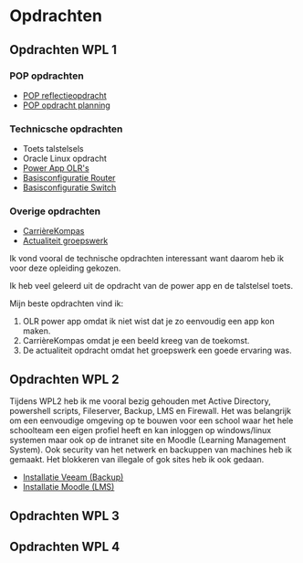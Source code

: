 # Opdrachten

## Opdrachten WPL 1
### POP opdrachten
-   [POP reflectieopdracht](https://github.com/PXL-Digital-SNE-Werkplekleren/portfolio-JelteSwinnenPXL/blob/main/Opdrachten/Swinnen_Jelte_reflectie.pdf)
-   [POP opdracht planning](https://github.com/PXL-Digital-SNE-Werkplekleren/portfolio-JelteSwinnenPXL/blob/main/Opdrachten/Swinnen_Jelte_planning.pdf)

### Technicsche opdrachten
-   Toets talstelsels
-   Oracle Linux opdracht
-   [Power App OLR's](https://github.com/PXL-Digital-SNE-Werkplekleren/portfolio-JelteSwinnenPXL/blob/main/Opdrachten/Swinnen_Jelte_powerapp.pdf)
-   [Basisconfiguratie Router](https://github.com/PXL-Digital-SNE-Werkplekleren/portfolio-JelteSwinnenPXL/blob/main/Opdrachten/Jelte_Swinnen_basisconfig_router.txt)
-   [Basisconfiguratie Switch](https://github.com/PXL-Digital-SNE-Werkplekleren/portfolio-JelteSwinnenPXL/blob/main/Opdrachten/Jelte_Swinnen_basisconfig_switch.txt)

### Overige opdrachten
-   [CarrièreKompas](https://github.com/PXL-Digital-SNE-Werkplekleren/portfolio-JelteSwinnenPXL/blob/main/Opdrachten/Swinnen_Jelte_mijn_loopbaan.pdf)
-   [Actualiteit groepswerk](https://github.com/PXL-Digital-SNE-Werkplekleren/portfolio-JelteSwinnenPXL/blob/main/Opdrachten/Swinnen_Jelte_actualiteit.pdf)

Ik vond vooral de technische opdrachten interessant want daarom heb ik voor deze opleiding gekozen.

Ik heb veel geleerd uit de opdracht van de power app en de talstelsel toets.

Mijn beste opdrachten vind ik:
1.  OLR power app omdat ik niet wist dat je zo eenvoudig een app kon maken.
2.  CarrièreKompas omdat je een beeld kreeg van de toekomst.
3.  De actualiteit opdracht omdat het groepswerk een goede ervaring was.

## Opdrachten WPL 2

Tijdens WPL2 heb ik me vooral bezig gehouden met Active Directory, powershell scripts, Fileserver, Backup, LMS en Firewall. Het was belangrijk om een eenvoudige omgeving op te bouwen voor een school waar het hele schoolteam een eigen profiel heeft en kan inloggen op windows/linux systemen maar ook op de intranet site en Moodle (Learning Management System). Ook security van het netwerk en backuppen van machines heb ik gemaakt. Het blokkeren van illegale of gok sites heb ik ook gedaan.

-   [Installatie Veeam (Backup)](https://github.com/PXL-Digital-SNE-Werkplekleren/portfolio-JelteSwinnenPXL/blob/main/Opdrachten/Veeam_installatie.pdf)
-   [Installatie Moodle (LMS)](https://github.com/PXL-Digital-SNE-Werkplekleren/portfolio-JelteSwinnenPXL/blob/main/Opdrachten/Moodle_installatie.pdf)

## Opdrachten WPL 3

## Opdrachten WPL 4
